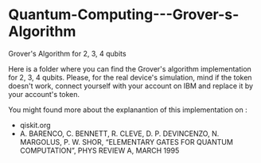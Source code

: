 # Quantum-Computing---Grover-s-Algorithm
Grover's Algorithm for 2, 3, 4 qubits

Here is a folder where you can find the Grover's algorithm implementation for 2, 3, 4 qubits. Please, for the real device's simulation, mind if the token doesn't work, connect yourself with your account on IBM and replace it by your account's token.

You might found more about the explanantion of this implementation on :

* qiskit.org 
* A. BARENCO, C. BENNETT, R. CLEVE, D. P. DEVINCENZO, N. MARGOLUS, P. W. SHOR, “ELEMENTARY GATES FOR QUANTUM COMPUTATION”, PHYS REVIEW A, MARCH 1995
